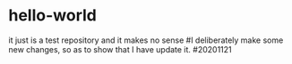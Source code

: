 # hello-world
it just is a test repository and it makes no sense
#I deliberately make some new changes, so as to show that I have update it. #20201121
